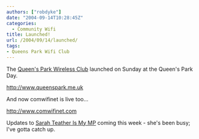 ```yaml
---
authors: ["robdyke"]
date: "2004-09-14T10:28:45Z"
categories:
  - Community Wifi
title: Launched!
url: /2004/09/14/launched/
tags:
- Queens Park Wifi Club
---
```

The [Queen's Park Wireless Club](http://www.queenspark.me.uk) launched on Sunday at the Queen's Park Day.

http://www.queenspark.me.uk

And now comwifinet is live too...

http://www.comwifinet.com

Updates to [Sarah Teather Is My MP](http://sarah-teather-mp.blogspot.com/) coming this week - she's been busy; I've gotta catch up.
